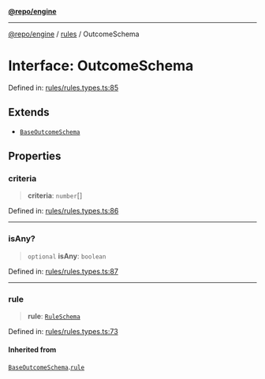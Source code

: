 [**@repo/engine**](../../README.md)

***

[@repo/engine](../../modules.md) / [rules](../README.md) / OutcomeSchema

# Interface: OutcomeSchema

Defined in: [rules/rules.types.ts:85](https://github.com/alexqguo/drinking-board-game-v3/blob/56df34968617deee505d881352afe56efb53b2a4/packages/engine/src/rules/rules.types.ts#L85)

## Extends

- [`BaseOutcomeSchema`](BaseOutcomeSchema.md)

## Properties

### criteria

> **criteria**: `number`[]

Defined in: [rules/rules.types.ts:86](https://github.com/alexqguo/drinking-board-game-v3/blob/56df34968617deee505d881352afe56efb53b2a4/packages/engine/src/rules/rules.types.ts#L86)

***

### isAny?

> `optional` **isAny**: `boolean`

Defined in: [rules/rules.types.ts:87](https://github.com/alexqguo/drinking-board-game-v3/blob/56df34968617deee505d881352afe56efb53b2a4/packages/engine/src/rules/rules.types.ts#L87)

***

### rule

> **rule**: [`RuleSchema`](../type-aliases/RuleSchema.md)

Defined in: [rules/rules.types.ts:73](https://github.com/alexqguo/drinking-board-game-v3/blob/56df34968617deee505d881352afe56efb53b2a4/packages/engine/src/rules/rules.types.ts#L73)

#### Inherited from

[`BaseOutcomeSchema`](BaseOutcomeSchema.md).[`rule`](BaseOutcomeSchema.md#rule)
